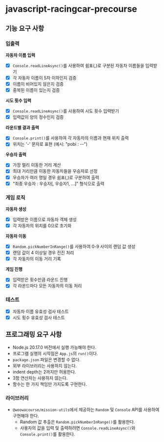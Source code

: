 # javascript-racingcar-precourse

## 기능 요구 사항

### 입출력

**자동차 이름 입력**

- [x] `Console.readLineAsync()`를 사용하여 쉼표(,)로 구분된 자동차 이름들을 입력받기
- [x] 각 자동차 이름이 5자 이하인지 검증
- [x] 이름이 비어있지 않은지 검증
- [x] 중복된 이름이 있는지 검증

**시도 횟수 입력**

- [x] `Console.readLineAsync()`를 사용하여 시도 횟수 입력받기
- [x] 입력값이 양의 정수인지 검증

**라운드별 결과 출력**

- [x] `Console.print()`를 사용하여 각 자동차의 이름과 현재 위치 출력
- [x] 위치는 '-' 문자로 표현 (예시: "pobi : --")

**우승자 출력**

- [x] 가장 멀리 이동한 거리 계산
- [x] 최대 거리만큼 이동한 자동차들을 우승자로 선정
- [x] 우승자가 여러 명일 경우 쉼표(,)로 구분하여 출력
- [x] "최종 우승자 : 우승자[, 우승자1, ...]" 형식으로 출력

### 게임 로직

**자동차 생성**

- [x] 입력받은 이름으로 자동차 객체 생성
- [x] 각 자동차의 위치를 0으로 초기화

**자동차 이동**

- [x] `Random.pickNumberInRange()`를 사용하여 0-9 사이의 랜덤 값 생성
- [x] 랜덤 값이 4 이상일 경우 전진 처리
- [x] 각 자동차의 이동 거리 기록

**게임 진행**

- [x] 입력받은 횟수만큼 라운드 진행
- [x] 각 라운드마다 모든 자동차의 이동 처리

### 테스트

- [x] 자동차 이름 유효성 검사 테스트
- [x] 시도 횟수 유효성 검사 테스트

## 프로그래밍 요구 사항

- Node.js 20.17.0 버전에서 실행 가능해야 한다.
- 프로그램 실행의 시작점은 `App.js`의 `run()`이다.
- `package.json` 파일은 변경할 수 없다.
- 외부 라이브러리는 사용하지 않는다.
- indent depth는 2까지만 허용한다.
- 3항 연산자는 사용하지 않는다.
- 함수는 한 가지 책임만 가지도록 구현한다.

### 라이브러리

- `@woowacourse/mission-utils`에서 제공하는 `Random` 및 `Console` API를 사용하여 구현해야 한다.
  - Random 값 추출은 `Random.pickNumberInRange()`를 활용한다.
  - 사용자의 값을 입력 및 출력하려면 `Console.readLineAsync()`와 `Console.print()`를 활용한다.
